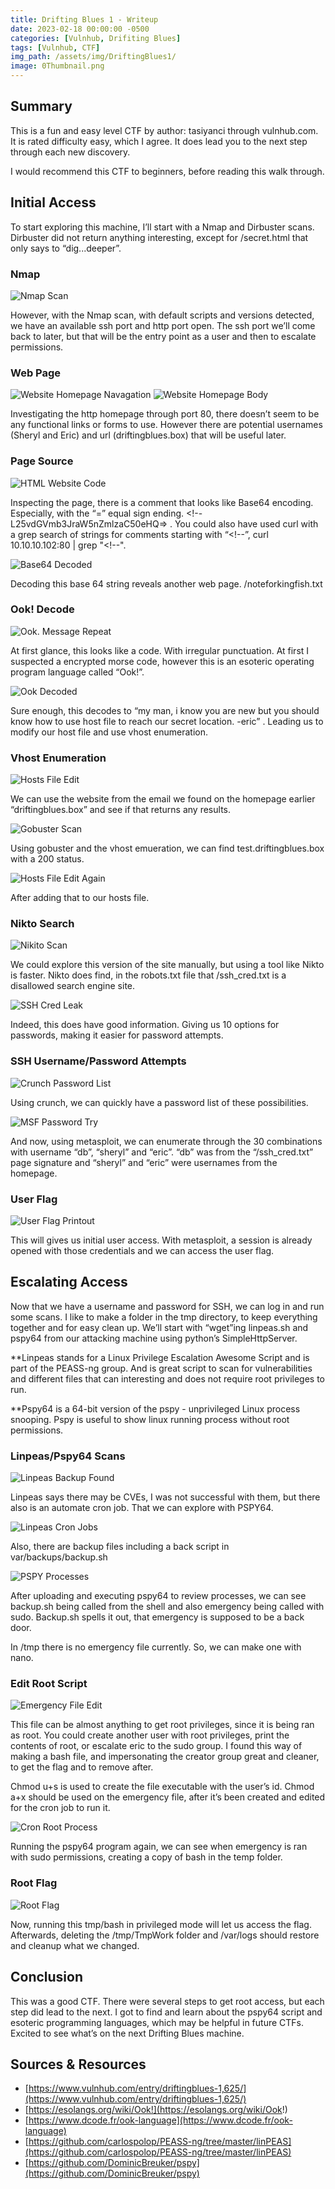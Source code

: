 ```yaml
---
title: Drifting Blues 1 - Writeup
date: 2023-02-18 00:00:00 -0500
categories: [Vulnhub, Drifiting Blues]
tags: [Vulnhub, CTF]
img_path: /assets/img/DriftingBlues1/
image: 0Thumbnail.png
---
```


## Summary

This is a fun and easy level CTF by author: tasiyanci through vulnhub.com. It is rated difficulty easy, which I agree. It does lead you to the next step through each new discovery.

I would recommend this CTF to beginners, before reading this walk through.

## Initial Access

To start exploring this machine, I’ll start with a Nmap and Dirbuster scans.  Dirbuster did not return anything interesting, except for /secret.html that only says to “dig...deeper”.

### Nmap

![Nmap Scan](1NmapScan.png)

However, with the Nmap scan, with default scripts and versions detected, we have an available ssh port and http port open.  The ssh port we’ll come back to later, but that will be the entry point as a user and then to escalate permissions.

### Web Page

![Website Homepage Navagation](0Thumbnail.png)
![Website Homepage Body](3EmailonPage.png)

Investigating the http homepage through port 80, there doesn’t seem to be any functional links or forms to use.  However there are potential usernames (Sheryl and Eric) and url (driftingblues.box) that will be useful later.

### Page Source

![HTML Website Code](4InspectWebpage.png)

Inspecting the page, there is a comment that looks like Base64 encoding. Especially, with the “=” equal sign ending. <!--L25vdGVmb3JraW5nZmlzaC50eHQ=> . You could also have used curl with a grep search of strings for comments starting with “<!--”, curl 10.10.10.102:80 \| grep "<\!--".

![Base64 Decoded](5Base64.png)

Decoding this base 64 string reveals another web page. /noteforkingfish.txt

### Ook! Decode

![Ook. Message Repeat](6Ook!.png)

At first glance, this looks like a code.  With irregular punctuation.  At first I suspected a encrypted morse code, however this is an esoteric operating program language called “Ook!”.

![Ook Decoded](7OokCoverted.png)

Sure enough, this decodes to “my man, i know you are new but you should know how to use host file to reach our secret location. -eric” . Leading us to modify our host file and use vhost enumeration.

### Vhost Enumeration

![Hosts File Edit](8HostsEdit.png)

We can use the website from the email we found on the homepage earlier “driftingblues.box” and see if that returns any results.

![Gobuster Scan](9GobusterScan.png)

Using gobuster and the vhost emueration, we can find test.driftingblues.box with a 200 status.

![Hosts File Edit Again](A0HostsEdit2.png)

After adding that to our hosts file.

### Nikto Search

![Nikito Scan](A1NiktoScan.png)

We could explore this version of the site manually, but using a tool like Nikto is faster. Nikto does find, in the robots.txt file that /ssh_cred.txt is a disallowed search engine site.

![SSH Cred Leak](A2sshCred.png)

Indeed, this does have good information.  Giving us 10 options for passwords, making it easier for password attempts.

### SSH Username/Password Attempts

![Crunch Password List](A3CrunchPasswords.png)

Using crunch, we can quickly have a password list of these possibilities.

![MSF Password Try](A4msfScan.png)

And now, using metasploit, we can enumerate through the 30 combinations with username “db”, “sheryl” and “eric”. “db” was from the “/ssh_cred.txt” page signature and “sheryl” and “eric” were usernames from the homepage.

### User Flag

![User Flag Printout](A5UserFlag.png)

This will gives us initial user access.  With metasploit, a session is already opened with those credentials and we can access the user flag.

## Escalating Access

Now that we have a username and password for SSH, we can log in and run some scans. I like to make a folder in the tmp directory, to keep everything together and for easy clean up. We’ll start with “wget”ing linpeas.sh and pspy64 from our attacking machine using python’s SimpleHttpServer.

**Linpeas stands for a Linux Privilege Escalation Awesome Script and is part of the PEASS-ng group.  And is great script to scan for vulnerabilities and different files that can interesting and does not require root privileges to run.

**Pspy64 is a 64-bit version of the pspy - unprivileged Linux process snooping. Pspy is useful to show linux running process without root permissions.

### Linpeas/Pspy64 Scans

![Linpeas Backup Found](A6LinpeasCron.png)

Linpeas says there may be CVEs, I was not successful with them, but there also is an automate cron job. That we can explore with PSPY64.

![Linpeas Cron Jobs](A6ALinpeasBackup.png)

Also, there are backup files including a back script in var/backups/backup.sh

![PSPY Processes](A6BPspy64Backups.png)

After uploading and executing pspy64 to review processes, we can see backup.sh being called from the shell and also emergency being called with sudo. Backup.sh spells it out, that emergency is supposed to be a back door.

In /tmp there is no emergency file currently. So, we can make one with nano.

### Edit Root Script

![Emergency File Edit](A8EmergencyFile.png)

This file can be almost anything to get root privileges, since it is being ran as root.  You could create another user with root privileges, print the contents of root, or escalate eric to the sudo group.  I found this way of making a bash file, and impersonating the creator group great and cleaner, to get the flag and to remove after.

Chmod u+s is used to create the file executable with the user’s id. Chmod a+x should be used on the emergency file, after it’s been created and edited for the cron job to run it.

![Cron Root Process](A9CronRootBash.png)

Running the pspy64 program again, we can see when emergency is ran with sudo permissions, creating a copy of bash in the temp folder.

### Root Flag

![Root Flag](B1RootBash.png)

Now, running this tmp/bash in privileged mode will let us access the flag.  Afterwards, deleting the /tmp/TmpWork folder and /var/logs should restore and cleanup what we changed.

## Conclusion

This was a good CTF.  There were several steps to get root access, but each step did lead to the next.  I got to find and learn about the pspy64 script and esoteric programming languages, which may be helpful in future CTFs. Excited to see what’s on the next Drifting Blues machine.

## Sources & Resources


- [https://www.vulnhub.com/entry/driftingblues-1,625/](https://www.vulnhub.com/entry/driftingblues-1,625/)
- [https://esolangs.org/wiki/Ook!](https://esolangs.org/wiki/Ook!)
- [https://www.dcode.fr/ook-language](https://www.dcode.fr/ook-language)
- [https://github.com/carlospolop/PEASS-ng/tree/master/linPEAS](https://github.com/carlospolop/PEASS-ng/tree/master/linPEAS)
- [https://github.com/DominicBreuker/pspy](https://github.com/DominicBreuker/pspy)
